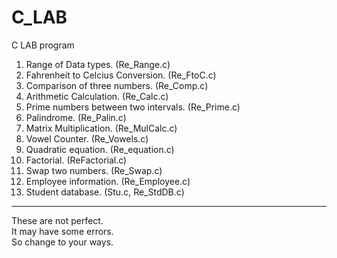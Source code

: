 # C_LAB
C LAB program

1. Range of Data types.						(Re_Range.c)
2. Fahrenheit to Celcius Conversion. 		(Re_FtoC.c)
3. Comparison of three numbers.				(Re_Comp.c)
4. Arithmetic Calculation.					(Re_Calc.c)
5. Prime numbers between two intervals.		(Re_Prime.c)
6. Palindrome.								(Re_Palin.c)
7. Matrix Multiplication.					(Re_MulCalc.c)
8. Vowel Counter.							(Re_Vowels.c)
9. Quadratic equation.						(Re_equation.c)
10. Factorial.								(ReFactorial.c)
11. Swap two numbers.						(Re_Swap.c)
12. Employee information.					(Re_Employee.c)
13. Student database.						(Stu.c, Re_StdDB.c)
 
---
These are not perfect.  
It may have some errors.  
So change to your ways.  
